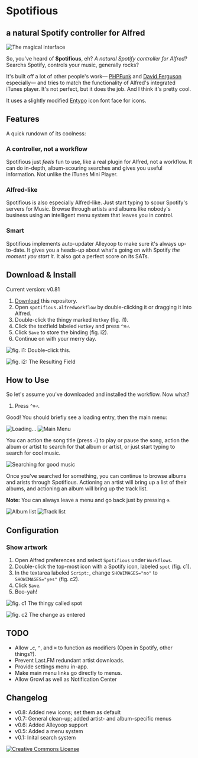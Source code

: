 # Spotifious #
## a natural Spotify controller for Alfred ##

![The magical interface](https://dl.dropboxusercontent.com/u/3770885/Spotifious%20Stuff/hero%20shot.png)

So, you've heard of **Spotifious**, eh? *A natural Spotify controller for
Alfred*? Searchs Spotify, controls your music, generally rocks?

It's built off a lot of other people's work—
[PHPFunk](https://github.com/phpfunk/alfred-spotify-controls) and
[David Ferguson](http://jdfwarrior.tumblr.com/) especially— and tries to match
the functionality of Alfred's integrated iTunes player. It's not perfect, but it does the job. And I think it's pretty cool.

It uses a slightly modified [Entypo](http://www.entypo.com/) icon font face for icons.

## Features ##

A quick rundown of its coolness:

### A controller, not a workflow ###

Spotifious just *feels* fun to use, like a real plugin for Alfred, not a workflow. It
can do in-depth, album-scouring searches and gives you useful information.
Not unlike the iTunes Mini Player.

### Alfred-like ###

Spotifious is also especially Alfred-like. Just start typing to scour Spotify's
servers for Music. Browse through artists and albums like nobody's business using an intelligent menu system that leaves you in control.

### Smart ###

Spotifious implements auto-updater Alleyoop to make sure it's always up-to-date.
It gives you a heads-up about what's going on with Spotify *the moment you
start it*. It also got a perfect score on its SATs.

## Download & Install ##

Current version: v0.81

1. [Download](https://github.com/citelao/Spotify-for-Alfred/archive/master.zip)
this repository.
2. Open `spotifious.alfredworkflow` by double-clicking it or dragging it into
Alfred.
3. Double-click the thingy marked `Hotkey` (fig. i1).
4. Click the textfield labeled `Hotkey` and press `^⌘⏎`.
5. Click `Save` to store the binding (fig. i2).
6. Continue on with your merry day.

![fig. i1: Double-click this.](https://dl.dropboxusercontent.com/u/3770885/Spotifious%20Stuff/fig%20i1%20hotkey.png)

![fig. i2: The Resulting Field](https://dl.dropboxusercontent.com/u/3770885/Spotifious%20Stuff/fig%20i2%20hotkey.png)

## How to Use ##

So let's assume you've downloaded and installed the workflow. Now what?

1. Press `^⌘⏎`.

Good! You should briefly see a loading entry, then the main menu:

![Loading…](https://dl.dropboxusercontent.com/u/3770885/Spotifious%20Stuff/loading.png)
![Main Menu](https://dl.dropboxusercontent.com/u/3770885/Spotifious%20Stuff/main%20menu.png)

You can action the song title (press `⏎`) to play or pause the song, action 
the album or artist to search for that album or artist, or just start typing to 
search for cool music.

![Searching for good music](https://dl.dropboxusercontent.com/u/3770885/Spotifious%20Stuff/searching.png)

Once you've searched for something, you can continue to browse albums and arists through Spotifious. Actioning an artist will bring up a list of their albums, and actioning an album will bring up the track list.

**Note:** You can always leave a menu and go back just by pressing `⌫`.

![Album list](https://dl.dropboxusercontent.com/u/3770885/Spotifious%20Stuff/artist%20menu.png)
![Track list](https://dl.dropboxusercontent.com/u/3770885/Spotifious%20Stuff/album%20menu.png)

## Configuration ##

### Show artwork ###

1. Open Alfred preferences and select `Spotifious` under `Workflows`.
2. Double-click the top-most icon with a Spotify icon, labeled `spot` (fig. c1).
3. In the textarea labeled `Script:`, change `SHOWIMAGES="no"` to `SHOWIMAGES="yes"` (fig. c2).
4. Click `Save`.
5. Boo-yah!

![fig. c1 The thingy called `spot`](https://dl.dropboxusercontent.com/u/3770885/Spotifious%20Stuff/fig%20c1%20images.png)

![fig. c2 The change as entered](https://dl.dropboxusercontent.com/u/3770885/Spotifious%20Stuff/fig%20c2%20images.png)

## TODO ##

- Allow `⎇`, `^`, and `⌘` to function as modifiers (Open in Spotify, other things?).
- Prevent Last.FM redundant artist downloads.
- Provide settings menu in-app.
- Make main menu links go directly to menus.
- Allow Growl as well as Notification Center

## Changelog ##

- v0.8: Added new icons; set them as default
- v0.7: General clean-up; added artist- and album-specific menus
- v0.6: Added Alleyoop support
- v0.5: Added a menu system
- v0.1: Inital search system

<a rel="license" href="http://creativecommons.org/licenses/by-sa/3.0/"><img alt="Creative Commons License" style="border-width:0" src="http://i.creativecommons.org/l/by-sa/3.0/80x15.png" /></a>
